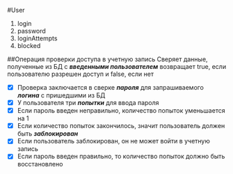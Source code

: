 #User
1. login
1. password
1. loginAttempts
1. blocked

##Операция проверки доступа в учетную запись
Сверяет данные, полученные из БД с __*введенными пользователем*__
возвращает true, если пользователю разрешен доступ и false, если нет

- [x] Проверка заключается в сверке __*пароля*__ для запрашиваемого __*логина*__ с пришедшими из БД
- [x] У пользователя три __*попытки*__ для ввода пароля
- [x] Если пароль введен неправильно, количество попыток уменьшается на 1
- [x] Если количество попыток закончилось, значит пользователь должен быть __*заблокирован*__
- [x] Если пользователь заблокирован, он не может войти в учетную запись
- [x] Если пароль введен правильно, то количество попыток должно быть восстановлено